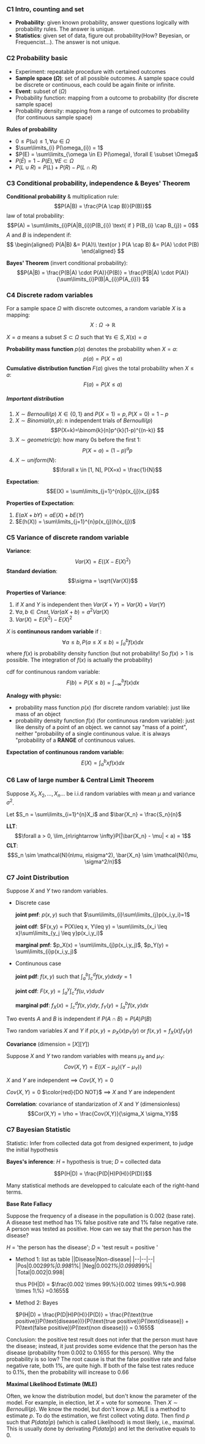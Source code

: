 
### C1 Intro, counting and set
- **Probability**: given known probability, answer questions logically with probability rules. The answer is unique.
- **Statistics**: given set of data, figure out probability(How? Beyesian, or Frequencist...). The answer is not unique.

### C2 Probability basic
- Experiment: repeatable procedure with certained outcomes
- **Sample space ($\Omega$)**: set of all possible outcomes. A sample space could be discrete or continuous, each could be again finite or infinite.
- **Event**: subset of ($\Omega$)
- Probability function: mapping from a outcome to probability (for discrete sample space)
- Probability density:  mapping from a range of outcomes to probability (for continuous sample space)
  
**Rules of probability**
* $0 \leq P(\omega) \leq 1, \forall \omega \in \Omega$
* $\sum\limits_{i} P(\omega_{i}) = 1$
* $P(E) = \sum\limits_{\omega \in E} P(\omega), \forall E \subset \Omega$
* $P(\bar{E}) = 1 - P(E),\forall E \subset \Omega$
* $P(L\cup R) = P(L) + P(R) - P(L \cap R)$

### C3 Conditional probability, independence & Beyes' Theorem
**Conditional probability** & multiplication rule:
$$P(A|B) = \frac{P(A \cap B)}{P(B)}$$
law of total probability:
$$P(A) = \sum\limits_{i}P(A|B_{i})P(B_{i}) \text{  if  } P(B_{i} \cap B_{j}) = 0$$
$A$ and $B$ is independent if:
$$
\begin{aligned}
P(A|B) &= P(A)\\
\text{or  } P(A \cap B) &= P(A) \cdot P(B)
\end{aligned}
$$

**Bayes' Theorem** (invert conditional probability):
$$P(A|B) = \frac{P(B|A) \cdot P(A)}{P(B)} = \frac{P(B|A) \cdot P(A)}{\sum\limits_{i}P(B|A_{i})P(A_{i})} $$

### C4 Discrete radom variables
For a sample space $\Omega$ with discrete outcomes, a random variable $X$ is a mapping:
$$X:\Omega \rightarrow \mathbb{R} $$

$X = a$ means a subset $S \subset \Omega$ such that $\forall s \in S, X(s) = a$

**Probability mass function** $p(a)$ denotes the probability when $X = a$:
$$p(a) = P(X = a)$$
**Cumulative distribution function** $F(a)$ gives the total probability when $X \leq a$:
$$F(a) = P(X \leq a)$$ 

##### Important distribution
1. $X \sim Bernoulli(p)$ 
$X \in \{0, 1\}$ and $P(X=1)=p, P(X=0)=1-p$
2. $X \sim Binomial(n, p)$: n independent trials of $Bernoulli(p)$
$$P(X=k)=\binom{k}{n}p^{k}(1-p)^{(n-k)} $$
3. $X \sim geometric(p)$: how many $0$s before the first $1$:
$$P(X=a)=(1-p)^{a}p $$
4. $X \sim uniform(N)$:
$$\forall x \in [1, N], P(X=x) = \frac{1}{N}$$

**Expectation**:
$$E(X) = \sum\limits_{j=1}^{n}p(x_{j})x_{j}$$

**Properties of Expectation**:
1. $E(aX+bY) =aE(X) + bE(Y)$
2. $E(h(X)) = \sum\limits_{j=1}^{n}p(x_{j})h(x_{j})$


### C5 Variance of discrete random variable
**Variance**: 
$$Var(X) = E((X-E(X)^2)$$
**Standard deviation**:
$$\sigma = \sqrt{Var(X)}$$

**Properties of Variance**:
1. if $X$ and $Y$ is independent then $Var(X+Y) = Var(X)+Var(Y)$
2. $\forall a,b \in Cnst, Var(aX+b) = a^2Var(X)$
3. $Var(X) = E(X^2)-E(X)^2$
   
$X$ is **continunous random variable** if :
$$\forall a \leq b, P(a \leq X \leq b) = \int_a^bf(x)dx$$
where $f(x)$ is probability density function (but not probability! So $f(x) > 1$ is possible. The integration of $f(x)$ is actually the probability)

cdf for continunous random variable:
$$F(b) = P(X \leq b) = \int_{-\infty}^bf(x)dx$$

**Analogy with physic:**
- probability mass function $p(x)$ (for discrete random variable): just like mass of an object
- probability density function $f(x)$ (for continunous random variable): just like density of a point of an object. we cannot say "mass of a point", neither "probability of a single continunous value. it is always "probability of a **RANGE** of continunous values.

**Expectation of continunous random variable:**
$$E(X) = \int_a^bxf(x)dx$$

### C6 Law of large number & Central Limit Theorem
Suppose $X_1, X_2, ..., X_n...$ be i.i.d random variables with mean $\mu$ and variance $\sigma^2$.

Let $S_n = \sum\limits_{i=1}^{n}X_i$ and $\bar{X_n} = \frac{S_n}{n}$

**LLT**:
$$\forall a > 0, \lim_{n\rightarrow \infty}P(|\bar{X_n} - \mu| < a) = 1$$
**CLT**:
$$S_n \sim \mathcal{N}(n\mu, n\sigma^2), \bar{X_n} \sim \mathcal{N}(\mu, \sigma^2/n)$$

### C7 Joint Distribution
Suppose $X$ and $Y$ two random variables.

- Discrete case
  
  **joint pmf**: $p(x, y)$ such that $\sum\limits_{i}\sum\limits_{j}p(x_i,y_i)=1$

  **joint cdf**: $F(x,y) = P(X\leq x, Y\leq y) = \sum\limits_{x_i \leq x}\sum\limits_{y_j \leq y}p(x_i,y_i)$

  **marginal pmf**: $p_X(x) = \sum\limits_{j}p(x_i,y_j)$, $p_Y(y) = \sum\limits_{i}p(x_i,y_j)$

- Continunous case
  
  **joint pdf**: $f(x,y)$ such that $\int_{a}^{b}\int_{c}^{d}f(x,y)dxdy = 1$ 

  **joint cdf**: $F(x,y) = \int_{a}^{y}\int_{c}^{x}f(u,v)dudv$

  **marginal pdf**: $f_X(x) = \int_{c}^{d}f(x,y)dy$, $f_Y(y) = \int_{a}^{b}f(x,y)dx$


Two events $A$ and $B$ is independent if $P(A\cap B) =P(A)P(B)$

Two random variables $X$ and $Y$ if $p(x, y) = p_X(x)p_Y(y)$ or $f(x,y)=f_X(x)f_Y(y)$

**Covariance** (dimension = $[X][Y]$)

Suppose $X$ and $Y$ two random variables with means $\mu_X$ and $\mu_Y$:
$$Cov(X, Y) = E((X-\mu_X)(Y-\mu_Y))$$

$X$ and $Y$ are independent $\implies$ $Cov(X, Y)=0$

$Cov(X, Y)=0$  $\color{red}{DO NOT}$  $\implies$ $X$ and $Y$ are independent

**Correlation**: covariance of standarization of $X$ and $Y$ (dimensionless)
$$Cor(X,Y) = \rho = \frac{Cov(X,Y)}{\sigma_X \sigma_Y}$$

### C7 Bayesian Statistic
Statistic: Infer from collected data got from designed experiment, to judge the initial hypothesis

**Bayes's inference**:
$H$ = hypothesis is true; $D$ = collected data

$$P(H|D) = \frac{P(D|H)P(H)}{P(D)}$$

Many statistical methods are developped to calculate each of the right-hand terms.

**Base Rate Fallacy**

Suppose the frequency of a disease in the popullation is 0.002 (base rate). A disease test method has 1% false positive rate and 1% false negative rate. A person was tested as positive. How can we say that the person has the disease?

$H$ = 'the person has the disease'; $D$ = 'test result = positive '

- Method 1: list as table
  ||Disease|Non-disease|
  |--|--|--|
  |Pos|0.002*99%|0.998*1%|
  |Neg|0.002*1%|0.0998*99%|
  |Total|0.002|0.998|
  
  thus P(H\|D) = $\frac{0.002 \times 99\%}{0.002 \times 99\%+0.998 \times 1\%} =0.1655$

- Method 2: Bayes
  
  $P(H|D) = \frac{P(D|H)P(H)}{P(D)} = \frac{P(\text{true positive})P(\text{disease})}{P(\text{true positive})P(\text{disease}) + P(\text{false positive})P(\text{non disease})} = 0.1655$

Conclusion: the positive test result does not infer that the person must have the disease; instead, it just provides some evidence that the person has the disease (probability from 0.002 to 0.1655 for this person). Why the probability is so low? The root cause is that the false positive rate and false negative rate, both 1%, are quite high. If both of the false test rates reduce to 0.1%, then the probability will increase to 0.66

**Maximal Likelihood Estimate (MLE)**

Often, we know the distribution model, but don't know the parameter of the model. For example, in election, let $X$ = vote for someone. Then $X \sim Bernoulli(p)$. We know the model, but don't know $p$. MLE is a method to estimate $p$. To do the estimation, we first collect voting $data$. Then find $p$ such that $P(data|p)$ (which is called Likelihood) is most likely, i.e., maximal. This is usually done by derivating $P(data|p)$ and let the derivative equals to 0.